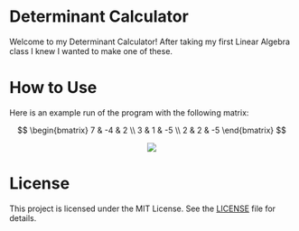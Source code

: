 # Determinant Calculator
Welcome to my Determinant Calculator! After taking my first Linear Algebra class I knew I wanted to make one of these.

# How to Use
Here is an example run of the program with the following matrix:

$$
\begin{bmatrix}
7 & -4 & 2 \\
3 & 1 & -5 \\
2 & 2 & -5
\end{bmatrix}
$$

<p align = "center">
<img src="https://github.com/user-attachments/assets/53e78a12-42e0-4fc8-a5f7-32b446a59704">
</p>
 
  

# License
This project is licensed under the MIT License. See the [LICENSE](LICENSE) file for details.
